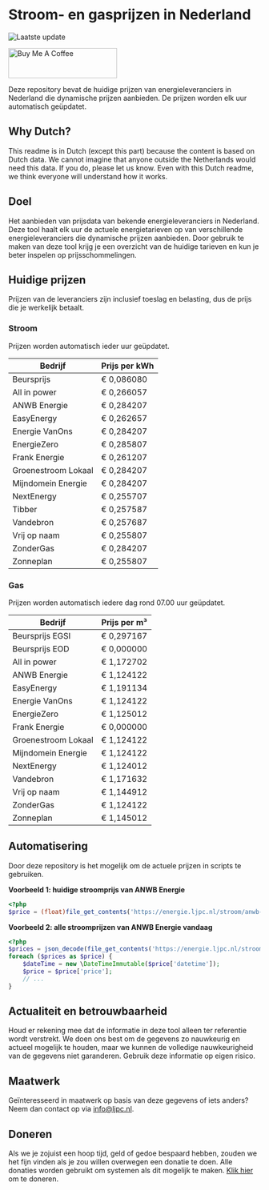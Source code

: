# Stroom- en gasprijzen in Nederland

![Laatste update](https://img.shields.io/badge/laatste%20update-2024--04--27%2006%3A00%20CET-brightgreen)

<a href="https://www.buymeacoffee.com/Lars-" target="_blank"><img src="https://cdn.buymeacoffee.com/buttons/v2/default-orange.png" alt="Buy Me A Coffee" height="60" style="height: 60px !important;width: 217px !important;" ></a>

Deze repository bevat de huidige prijzen van energieleveranciers in Nederland die dynamische prijzen aanbieden. De prijzen worden elk uur automatisch geüpdatet.

## Why Dutch?

This readme is in Dutch (except this part) because the content is based on Dutch data. We cannot imagine that anyone outside the Netherlands would need this data. If you do, please let us know. Even with this Dutch readme, we think
everyone will understand how it works.

## Doel

Het aanbieden van prijsdata van bekende energieleveranciers in Nederland. Deze tool haalt elk uur de actuele energietarieven op van verschillende energieleveranciers die dynamische prijzen aanbieden. Door gebruik te maken van deze tool
krijg je een overzicht van de huidige tarieven en kun je beter inspelen op prijsschommelingen.

## Huidige prijzen

Prijzen van de leveranciers zijn inclusief toeslag en belasting, dus de prijs die je werkelijk betaalt.

### Stroom

Prijzen worden automatisch ieder uur geüpdatet.

 Bedrijf | Prijs per kWh 
---------|---------------
Beursprijs | € 0,086080
All in power | € 0,266057
ANWB Energie | € 0,284207
EasyEnergy | € 0,262657
Energie VanOns | € 0,284207
EnergieZero | € 0,285807
Frank Energie | € 0,261207
Groenestroom Lokaal | € 0,284207
Mijndomein Energie | € 0,284207
NextEnergy | € 0,255707
Tibber | € 0,257587
Vandebron | € 0,257687
Vrij op naam | € 0,255807
ZonderGas | € 0,284207
Zonneplan | € 0,255807


### Gas

Prijzen worden automatisch iedere dag rond 07.00 uur geüpdatet.

 Bedrijf | Prijs per m³ 
---------|--------------
Beursprijs EGSI | € 0,297167
Beursprijs EOD | € 0,000000
All in power | € 1,172702
ANWB Energie | € 1,124122
EasyEnergy | € 1,191134
Energie VanOns | € 1,124122
EnergieZero | € 1,125012
Frank Energie | € 0,000000
Groenestroom Lokaal | € 1,124122
Mijndomein Energie | € 1,124122
NextEnergy | € 1,124012
Vandebron | € 1,171632
Vrij op naam | € 1,144912
ZonderGas | € 1,124122
Zonneplan | € 1,145012


## Automatisering

Door deze repository is het mogelijk om de actuele prijzen in scripts te gebruiken.

**Voorbeeld 1: huidige stroomprijs van ANWB Energie**

```php
<?php
$price = (float)file_get_contents('https://energie.ljpc.nl/stroom/anwb-energie-nu.txt');

```

**Voorbeeld 2: alle stroomprijzen van ANWB Energie vandaag**

```php
<?php
$prices = json_decode(file_get_contents('https://energie.ljpc.nl/stroom/all-in-power-vandaag.json'),true);
foreach ($prices as $price) {
    $dateTime = new \DateTimeImmutable($price['datetime']);
    $price = $price['price'];
    // ...
}
```

## Actualiteit en betrouwbaarheid

Houd er rekening mee dat de informatie in deze tool alleen ter referentie wordt verstrekt. We doen ons best om de gegevens zo nauwkeurig en actueel mogelijk te houden, maar we kunnen de volledige nauwkeurigheid van de gegevens niet
garanderen. Gebruik deze informatie op eigen risico.

## Maatwerk

Geïnteresseerd in maatwerk op basis van deze gegevens of iets anders? Neem dan contact op
via [info@ljpc.nl](mailto:info@ljpc.nl?subject=Energie%20prijzen).

## Doneren

Als we je zojuist een hoop tijd, geld of gedoe bespaard hebben, zouden we het fijn vinden als je zou willen overwegen een
donatie te doen. Alle donaties worden gebruikt om systemen als dit mogelijk te
maken. [Klik hier](https://www.buymeacoffee.com/Lars-) om te doneren.
